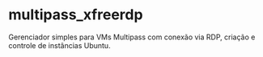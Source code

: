 # multipass_xfreerdp
Gerenciador simples para VMs Multipass com conexão via RDP, criação e controle de instâncias Ubuntu.
